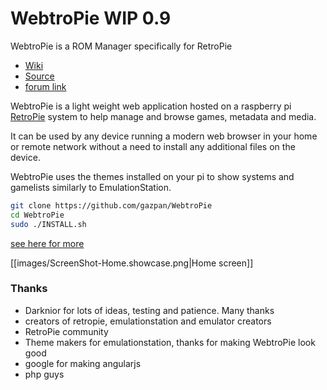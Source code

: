# WebtroPie WIP 0.9

WebtroPie is a ROM Manager specifically for RetroPie

* [Wiki](https://github.com/gazpan/WebtroPie/wiki)
* [Source](https://github.com/gazpan/WebtroPie)
* [forum link](https://retropie.org.uk/forum/topic/10164/web-app-wip-please-give-it-a-name/18)

WebtroPie is a light weight web application hosted on a raspberry pi [RetroPie](https://retropie.org.uk) system to help manage and browse games, metadata and media.

It can be used by any device running a modern web browser in your home or remote network without a need to install any additional files on the device.

WebtroPie uses the themes installed on your pi to show systems and gamelists similarly to EmulationStation.

```sh
git clone https://github.com/gazpan/WebtroPie
cd WebtroPie
sudo ./INSTALL.sh
```

[see here for more](https://github.com/gazpan/WebtroPie/wiki/Installation-and-Files-altered)

[[images/ScreenShot-Home.showcase.png|Home screen]]

### Thanks

* Darknior for lots of ideas, testing and patience. Many thanks
* creators of retropie, emulationstation and emulator creators
* RetroPie community
* Theme makers for emulationstation, thanks for making WebtroPie look good
* google for making angularjs
* php guys
